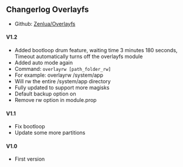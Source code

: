 ## Changerlog Overlayfs

+ Github: [Zenlua/Overlayfs](https://github.com/Zenlua/Overlayfs)

#### V1.2

+ Added bootloop drum feature, waiting time 3 minutes 180 seconds, Timeout automatically turns off the overlayfs module
+ Added auto mode again
+ Command: `overlayrw [path_folder_rw]`
+ For example: overlayrw /system/app
+ Will rw the entire /system/app directory
+ Fully updated to support more magisks
+ Default backup option on
+ Remove rw option in module.prop

#### V1.1

+ Fix bootloop
+ Update some more partitions

#### V1.0

+ First version
